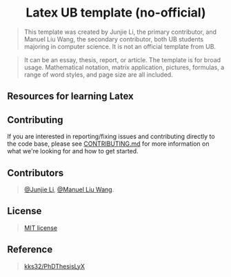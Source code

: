 # <div align="center"> Latex UB template (no-official) </div>

> This template was created by Junjie Li, the primary contributor, and Manuel Liu Wang, the secondary contributor, both UB students majoring in computer science. It is not an official template from UB.

> It can be an essay, thesis, report, or article. The template is for broad usage. Mathematical notation, matrix application, pictures, formulas, a range of word styles, and page size are all included.

## Resources for learning Latex

## Contributing

If you are interested in reporting/fixing issues and contributing directly to the code base, please see [CONTRIBUTING.md](contributing/contributing.md) for more information on what we're looking for and how to get started.

## Contributors

> [@Junjie Li](https://github.com/junjielyu13), [@Manuel Liu Wang](https://github.com/TheExorcit).

## License

> [MIT license](https://github.com/junjielyu13/LaTeX_UB_template-no-official-/blob/main/LICENSE)

## Reference

> [kks32/PhDThesisLyX](https://github.com/kks32/PhDThesisLyX)
